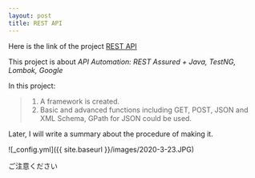 ```yaml
---
layout: post
title: REST API
---
```


Here is the link of the project [REST API](https://github.com/Aa1024xx/REST-API "REST-API")

This project is about _API Automation: REST Assured + Java, TestNG, Lombok, Google_

In this project:
 >1. A framework is created. 
 >2. Basic and advanced functions including GET, POST, JSON and XML Schema, GPath for JSON could be used.

Later, I will write a summary about the procedure of making it. 

![_config.yml]({{ site.baseurl }}/images/2020-3-23.JPG)

ご注意ください
